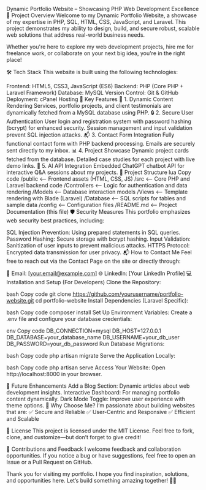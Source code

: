 Dynamic Portfolio Website – Showcasing PHP Web Development Excellence
🚀 Project Overview
Welcome to my Dynamic Portfolio Website, a showcase of my expertise in PHP, SQL, HTML, CSS, JavaScript, and Laravel. This project demonstrates my ability to design, build, and secure robust, scalable web solutions that address real-world business needs.

Whether you're here to explore my web development projects, hire me for freelance work, or collaborate on your next big idea, you're in the right place!

🛠️ Tech Stack
This website is built using the following technologies:

Frontend: HTML5, CSS3, JavaScript (ES6)
Backend: PHP (Core PHP + Laravel Framework)
Database: MySQL
Version Control: Git & GitHub
Deployment: cPanel Hosting
🌟 Key Features
📄 1. Dynamic Content Rendering
Services, portfolio projects, and client testimonials are dynamically fetched from a MySQL database using PHP.
🔒 2. Secure User Authentication
User login and registration system with password hashing (bcrypt) for enhanced security.
Session management and input validation prevent SQL injection attacks.
📬 3. Contact Form Integration
Fully functional contact form with PHP backend processing.
Emails are securely sent directly to my inbox.
📊 4. Project Showcase
Dynamic project cards fetched from the database.
Detailed case studies for each project with live demo links.
🤖 5. AI API Integration
Embedded ChatGPT chatbot API for interactive Q&A sessions about my projects.
🧠 Project Structure
lua
Copy code
/public           <-- Frontend assets (HTML, CSS, JS)
/src              <-- Core PHP and Laravel backend code
  /Controllers    <-- Logic for authentication and data rendering
  /Models         <-- Database interaction models
  /Views          <-- Template rendering with Blade (Laravel)
  /Database       <-- SQL scripts for tables and sample data
/config           <-- Configuration files
/README.md        <-- Project Documentation (this file)
🛡️ Security Measures
This portfolio emphasizes web security best practices, including:

SQL Injection Prevention: Using prepared statements in SQL queries.
Password Hashing: Secure storage with bcrypt hashing.
Input Validation: Sanitization of user inputs to prevent malicious attacks.
HTTPS Protocol: Encrypted data transmission for user privacy.
📬 How to Contact Me
Feel free to reach out via the Contact Page on the site or directly through:

📧 Email: [your.email@example.com]
🌐 LinkedIn: [Your LinkedIn Profile]
💻 Installation and Setup (For Developers)
Clone the Repository:

bash
Copy code
git clone https://github.com/yourusername/portfolio-website.git
cd portfolio-website
Install Dependencies (Laravel Specific):

bash
Copy code
composer install
Set Up Environment Variables:
Create a .env file and configure your database credentials:

env
Copy code
DB_CONNECTION=mysql
DB_HOST=127.0.0.1
DB_DATABASE=your_database_name
DB_USERNAME=your_db_user
DB_PASSWORD=your_db_password
Run Database Migrations:

bash
Copy code
php artisan migrate
Serve the Application Locally:

bash
Copy code
php artisan serve
Access Your Website:
Open http://localhost:8000 in your browser.

📝 Future Enhancements
Add a Blog Section: Dynamic articles about web development insights.
Interactive Dashboard: For managing portfolio content dynamically.
Dark Mode Toggle: Improve user experience with theme options.
🌟 Why Choose Me?
I’m passionate about building websites that are:
✅ Secure and Reliable
✅ User-Centric and Responsive
✅ Efficient and Scalable

📜 License
This project is licensed under the MIT License. Feel free to fork, clone, and customize—but don’t forget to give credit!

🤝 Contributions and Feedback
I welcome feedback and collaboration opportunities. If you notice a bug or have suggestions, feel free to open an Issue or a Pull Request on GitHub.

Thank you for visiting my portfolio. I hope you find inspiration, solutions, and opportunities here. Let’s build something amazing together! 🚀✨
